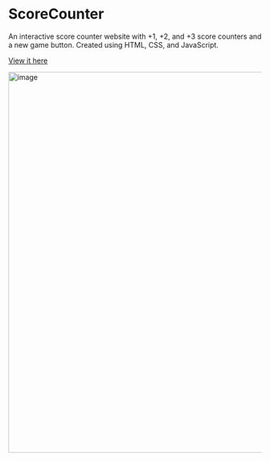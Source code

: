 # ScoreCounter
An interactive score counter website with +1, +2, and +3 score counters and a new game button. Created using HTML, CSS, and JavaScript.

[View it here](https://scorecounterweb.netlify.app/)

<img width="756" alt="image" src="https://github.com/joshwant/ScoreCounterWeb/assets/114653236/ae9967bd-f7ea-44ce-82f1-ed60177b1c8d">

